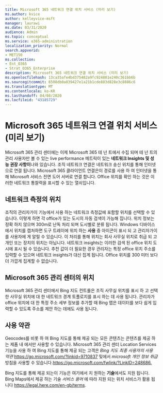 ```yaml
---
title: Microsoft 365 네트워크 연결 위치 서비스 (미리 보기)
ms.author: kvice
author: kelleyvice-msft
manager: laurawi
ms.date: 03/31/2020
audience: Admin
ms.topic: conceptual
ms.service: o365-administration
localization_priority: Normal
search.appverid:
- MET150
ms.collection:
- Ent_O365
- Strat_O365_Enterprise
description: Microsoft 365 네트워크 연결 위치 서비스 (미리 보기)
ms.openlocfilehash: 13ca35afe4bd375482a9fc924801e240c361bb6b
ms.sourcegitcommit: 6508db0a839427e1a21b1cde883d828e3c8886c6
ms.translationtype: MT
ms.contentlocale: ko-KR
ms.lasthandoff: 04/08/2020
ms.locfileid: "43185729"
---
```

# <a name="microsoft-365-network-connectivity-location-services-preview"></a>Microsoft 365 네트워크 연결 위치 서비스 (미리 보기)

Microsoft 365 관리 센터에는 이제 Microsoft 365 테 넌 트에서 수집 되며 테 넌 트의 관리 사용자만 볼 수 있는 live performance 메트릭이 있는 **네트워크 Insights 및 성능 권장 사항이**나와 있습니다. 조직 네트워크 연결은 네트워크 송신 위치를 통해 인터넷으로 연결 됩니다. Microsoft 365 클라이언트 연결은이 경로를 사용 하 여 인터넷을 통해 Microsoft 서비스 전면 도어 서버로 연결 합니다. Office 위치를 확인 하는 것은 이러한 네트워크 통찰력을 표시할 수 있는 열쇠입니다.

## <a name="location-in-network-measurements"></a>네트워크 측정의 위치

조직의 관리자가이 기능에서 사용 하는 네트워크 측정값에 포함할 위치를 선택할 수 있습니다. 이렇게 하면 각 office가 있는 도시의 자동 검색이 가능해 집니다. 위치 정보는 정확 하지 않으며 300m로 난독 처리 되며 도시별로 분류 됩니다. Windows 디바이스에서 위치를 캡처하면 도구 트레이에 위치 하는 **사용** 중 아이콘이 표시 되 고 관리자가이를 사용자에 게 알릴 수 있습니다. 이 처리를 통해 위치는 회사 사무실 위치로 취급 되 고 개인 또는 장치의 위치는 아닙니다. 네트워크 insights는 이러한 검색 된 office 위치 도시에 표시 될 수 있습니다. 추천 값이 더 필요한 경우 관리자는 특정 office 위치 주소를 입력할 수 있으며 네트워크 insights가 대신 집계 됩니다. Office 위치를 300 미터 보다 더 가깝게 집계할 수 없습니다.

## <a name="location-in-the-microsoft-365-admin-center"></a>Microsoft 365 관리 센터의 위치

Microsoft 365 관리 센터에서 Bing 지도 컨트롤은 조직 사무실 위치를 표시 하 고 선택한 사무실 위치에 대 한 네트워크 경계 토폴로지를 표시 하는 데 사용 됩니다. 관리자가 office 위치에 대 한 특정 주소 세부 정보를 추가할 때 Bing 맵은 데이터를 보다 쉽게 입력할 수 있도록 주소를 제안 하는 데에도 사용 됩니다.

## <a name="terms-of-use"></a>사용 약관

Geocodes를 비롯 하 여 Bing 지도를 통해 제공 되는 모든 콘텐츠는 콘텐츠를 제공 하는 제품 내 에서만 사용할 수 있습니다. Microsoft 365 관리 센터 Location Services 기능을 사용 하 여 Bing 지도를 통해 제공 되는 고객은 _Bing 지도 최종 사용자의 사용 약관_ <https://go.microsoft.com/?linkid=9710837> 및에서 _microsoft 개인 정보 취급_ 방침을 사용할 수 있습니다.<https://go.microsoft.com/fwlink/?LinkID=248686.>

Bing 지도를 통해 제공 되는이 기능은 여기에서 지 원하는 **기술**에서도 지원 됩니다. Bing Maps에서 제공 하는 기술 _서비스 용어_ 에 따라 지원 되는 위치 서비스가 활용 됩니다 <https://legal.here.com/en-gb/terms>.
